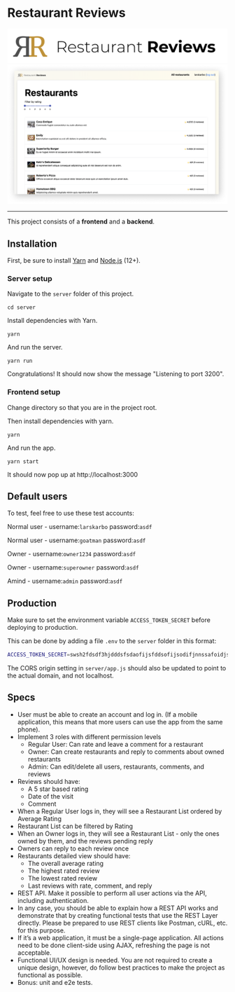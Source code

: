 # Restaurant Reviews

<img src="./src/logo.svg" />

<img src="./screenshot.png" />

----

This project consists of a **frontend** and a **backend**.

## Installation

First, be sure to install [Yarn](https://classic.yarnpkg.com/en/docs/install/#mac-stable) and [Node.js](https://nodejs.org/en/download/) (12+).

### Server setup

Navigate to the `server` folder of this project.

```
cd server
```

Install dependencies with Yarn.

```
yarn
```

And run the server.

```
yarn run
```

Congratulations! It should now show the message "Listening to port 3200".

### Frontend setup

Change directory so that you are in the project root.

Then install dependencies with yarn.

```
yarn
```

And run the app.

```
yarn start
```

It should now pop up at http://localhost:3000

## Default users

To test, feel free to use these test accounts:

Normal user - username:`larskarbo` password:`asdf`

Normal user - username:`goatman` password:`asdf`

Owner - username:`owner1234` password:`asdf`

Owner - username:`superowner` password:`asdf`

Amind - username:`admin` password:`asdf`

## Production

Make sure to set the environment variable `ACCESS_TOKEN_SECRET` before deploying to production.

This can be done by adding a file `.env` to the `server` folder in this format:

```bash
ACCESS_TOKEN_SECRET=swsh2fdsdf3hjdddsfsdaofijsfddsofijsodifjnnssafoidjsf
```

The CORS origin setting in `server/app.js` should also be updated to point to the actual domain, and not localhost.

## Specs

- User must be able to create an account and log in. (If a mobile application, this means that more users can use the app from the same phone).
- Implement 3 roles with different permission levels
    * Regular User: Can rate and leave a comment for a restaurant
    * Owner: Can create restaurants and reply to comments about owned restaurants
    * Admin: Can edit/delete all users, restaurants, comments, and reviews
- Reviews should have:
    * A 5 star based rating
    * Date of the visit
    * Comment 
- When a Regular User logs in, they will see a Restaurant List ordered by Average Rating
- Restaurant List can be filtered by Rating
- When an Owner logs in, they will see a Restaurant List - only the ones owned by them, and the reviews pending reply
- Owners can reply to each review once
- Restaurants detailed view should have:
    * The overall average rating
    * The highest rated review
    * The lowest rated review
    * Last reviews with rate, comment, and reply
- REST API. Make it possible to perform all user actions via the API, including authentication.
- In any case, you should be able to explain how a REST API works and demonstrate that by creating functional tests that use the REST Layer directly. Please be prepared to use REST clients like Postman, cURL, etc. for this purpose.
- If it’s a web application, it must be a single-page application. All actions need to be done client-side using AJAX, refreshing the page is not acceptable.
- Functional UI/UX design is needed. You are not required to create a unique design, however, do follow best practices to make the project as functional as possible.
- Bonus: unit and e2e tests.